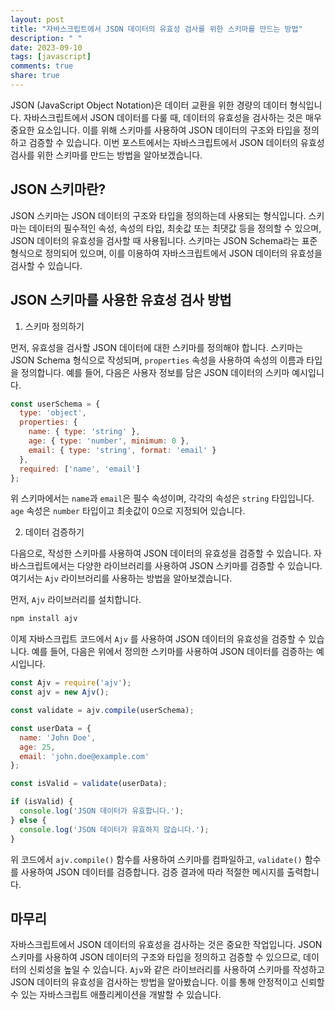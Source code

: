 ```yaml
---
layout: post
title: "자바스크립트에서 JSON 데이터의 유효성 검사를 위한 스키마를 만드는 방법"
description: " "
date: 2023-09-10
tags: [javascript]
comments: true
share: true
---
```


JSON (JavaScript Object Notation)은 데이터 교환을 위한 경량의 데이터 형식입니다. 자바스크립트에서 JSON 데이터를 다룰 때, 데이터의 유효성을 검사하는 것은 매우 중요한 요소입니다. 이를 위해 스키마를 사용하여 JSON 데이터의 구조와 타입을 정의하고 검증할 수 있습니다. 이번 포스트에서는 자바스크립트에서 JSON 데이터의 유효성 검사를 위한 스키마를 만드는 방법을 알아보겠습니다.

## JSON 스키마란?

JSON 스키마는 JSON 데이터의 구조와 타입을 정의하는데 사용되는 형식입니다. 스키마는 데이터의 필수적인 속성, 속성의 타입, 최솟값 또는 최댓값 등을 정의할 수 있으며, JSON 데이터의 유효성을 검사할 때 사용됩니다. 스키마는 JSON Schema라는 표준 형식으로 정의되어 있으며, 이를 이용하여 자바스크립트에서 JSON 데이터의 유효성을 검사할 수 있습니다.

## JSON 스키마를 사용한 유효성 검사 방법

1. 스키마 정의하기

먼저, 유효성을 검사할 JSON 데이터에 대한 스키마를 정의해야 합니다. 스키마는 JSON Schema 형식으로 작성되며, `properties` 속성을 사용하여 속성의 이름과 타입을 정의합니다. 예를 들어, 다음은 사용자 정보를 담은 JSON 데이터의 스키마 예시입니다.

```javascript
const userSchema = {
  type: 'object',
  properties: {
    name: { type: 'string' },
    age: { type: 'number', minimum: 0 },
    email: { type: 'string', format: 'email' }
  },
  required: ['name', 'email']
};
```

위 스키마에서는 `name`과 `email`은 필수 속성이며, 각각의 속성은 `string` 타입입니다. `age` 속성은 `number` 타입이고 최솟값이 0으로 지정되어 있습니다.

2. 데이터 검증하기

다음으로, 작성한 스키마를 사용하여 JSON 데이터의 유효성을 검증할 수 있습니다. 자바스크립트에서는 다양한 라이브러리를 사용하여 JSON 스키마를 검증할 수 있습니다. 여기서는 `Ajv` 라이브러리를 사용하는 방법을 알아보겠습니다.

먼저, `Ajv` 라이브러리를 설치합니다.

```bash
npm install ajv
```

이제 자바스크립트 코드에서 `Ajv` 를 사용하여 JSON 데이터의 유효성을 검증할 수 있습니다. 예를 들어, 다음은 위에서 정의한 스키마를 사용하여 JSON 데이터를 검증하는 예시입니다.

```javascript
const Ajv = require('ajv');
const ajv = new Ajv();

const validate = ajv.compile(userSchema);

const userData = {
  name: 'John Doe',
  age: 25,
  email: 'john.doe@example.com'
};

const isValid = validate(userData);

if (isValid) {
  console.log('JSON 데이터가 유효합니다.');
} else {
  console.log('JSON 데이터가 유효하지 않습니다.');
}
```

위 코드에서 `ajv.compile()` 함수를 사용하여 스키마를 컴파일하고, `validate()` 함수를 사용하여 JSON 데이터를 검증합니다. 검증 결과에 따라 적절한 메시지를 출력합니다.

## 마무리

자바스크립트에서 JSON 데이터의 유효성을 검사하는 것은 중요한 작업입니다. JSON 스키마를 사용하여 JSON 데이터의 구조와 타입을 정의하고 검증할 수 있으므로, 데이터의 신뢰성을 높일 수 있습니다. `Ajv`와 같은 라이브러리를 사용하여 스키마를 작성하고 JSON 데이터의 유효성을 검사하는 방법을 알아봤습니다. 이를 통해 안정적이고 신뢰할 수 있는 자바스크립트 애플리케이션을 개발할 수 있습니다.